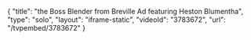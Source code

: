 {
    "title": "the Boss Blender from Breville Ad featuring Heston Blumentha",
    "type": "solo",
    "layout": "iframe-static",
    "videoId": "3783672",
    "url": "\/tvpembed\/3783672"
}